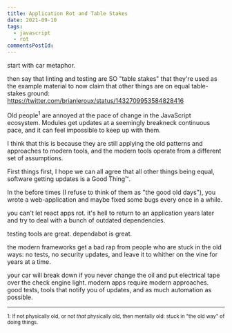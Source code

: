 ```yaml
---
title: Application Rot and Table Stakes
date: 2021-09-10
tags:
  - javascript
  - rot
commentsPostId:
---
```


start with car metaphor.

then say that linting and testing are SO "table stakes" that they're used as the example material to now claim that other things are on equal table-stakes ground: https://twitter.com/brianleroux/status/1432709953584828416

Old people<sup>1</sup> are annoyed at the pace of change in the JavaScript ecosystem. Modules get updates at a seemingly breakneck continuous pace, and it can feel impossible to keep up with them.

I think that this is because they are still applying the old patterns and approaches to modern tools, and the modern tools operate from a different set of assumptions.

First things first, I hope we can all agree that all other things being equal, software getting updates is a Good Thing™.

In the before times (I refuse to think of them as "the good old days"), you wrote a web-application and maybe fixed some bugs every once in a while.

you can't let react apps rot. it's hell to return to an application years later and try to deal with a bunch of outdated dependencies.

testing tools are great. dependabot is great.

the modern frameworks get a bad rap from people who are stuck in the old ways: no tests, no security updates, and leave it to whither on the vine for years at a time.

your car will break down if you never change the oil and put electrical tape over the check engine light. modern apps require modern approaches. good tests, tools that notify you of updates, and as much automation as possible.

---

<small>1: If not physically old, or not _that_ physically old, then mentally old: stuck in "the old way" of doing things.</small>
